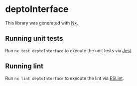 # deptoInterface

This library was generated with [Nx](https://nx.dev).

## Running unit tests

Run `nx test deptoInterface` to execute the unit tests via [Jest](https://jestjs.io).

## Running lint

Run `nx lint deptoInterface` to execute the lint via [ESLint](https://eslint.org/).
